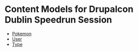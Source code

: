 # Content Models for Drupalcon Dublin Speedrun Session

* [Pokemon](pokemon.md)
* [User](user.md)
* [Type](type.md)

